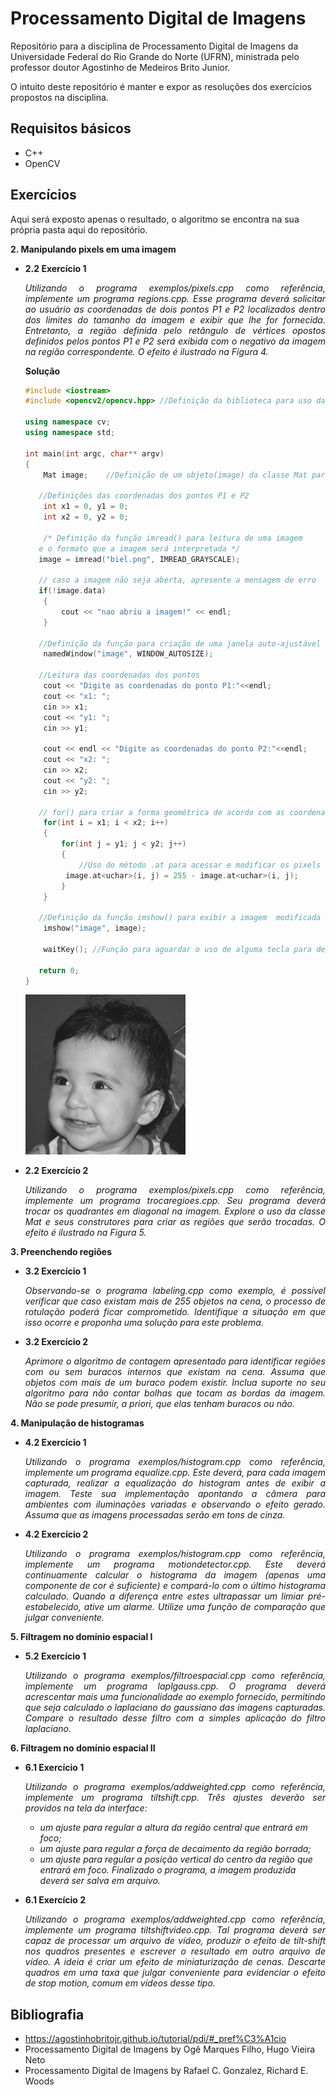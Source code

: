 # Processamento Digital de Imagens
Repositório para a disciplina de Processamento Digital de Imagens da Universidade Federal do Rio Grande do Norte (UFRN), ministrada pelo professor doutor Agostinho de Medeiros Brito Junior.

O intuito deste repositório é manter e expor as resoluções dos exercícios propostos na disciplina.

## Requisitos básicos
* C++ 
* OpenCV

## Exercícios
Aqui será exposto apenas o resultado, o algoritmo se encontra na sua própria pasta aqui do repositório.

**2. Manipulando pixels em uma imagem**
   - **2.2 Exercício 1** 
      <p align="justify"><i>Utilizando o programa exemplos/pixels.cpp como referência, implemente um programa regions.cpp. Esse programa deverá solicitar ao usuário as coordenadas de dois pontos P1 e P2 localizados dentro dos limites do tamanho da imagem e exibir que lhe for fornecida. Entretanto, a região definida pelo retângulo de vértices opostos definidos pelos pontos P1 e P2 será exibida com o negativo da imagem na região correspondente. O efeito é ilustrado na Figura 4.</i></p>
        
      **Solução**
      
      ```cpp
      #include <iostream>
      #include <opencv2/opencv.hpp>	//Definição da biblioteca para uso das funcionalidades

      using namespace cv;
      using namespace std;

      int main(int argc, char** argv)
      {
          Mat image;	//Definição de um objeto(image) da classe Mat para armazenamento da imagem

         //Definições das coordenadas dos pontos P1 e P2
          int x1 = 0, y1 = 0;
          int x2 = 0, y2 = 0;

          /* Definição da função imread() para leitura de uma imagem 
         e o formato que a imagem será interpretada */
         image = imread("biel.png", IMREAD_GRAYSCALE);	

         // caso a imagem não seja aberta, apresente a mensagem de erro
         if(!image.data)
          {
              cout << "nao abriu a imagem!" << endl;
          }

         //Definição da função para criação de uma janela auto-ajustável
          namedWindow("image", WINDOW_AUTOSIZE);

         //Leitura das coordenadas dos pontos
          cout << "Digite as coordenadas do ponto P1:"<<endl;
          cout << "x1: ";
          cin >> x1;
          cout << "y1: ";
          cin >> y1;

          cout << endl << "Digite as coordenadas do ponto P2:"<<endl;
          cout << "x2: ";
          cin >> x2;
          cout << "y2: ";
          cin >> y2;

         // for() para criar a forma geométrica de acordo com as coordenadas de P1 e P2
          for(int i = x1; i < x2; i++)
          {
              for(int j = y1; j < y2; j++)
              {
                  //Uso do método .at para acessar e modificar os pixels dessa região
               image.at<uchar>(i, j) = 255 - image.at<uchar>(i, j);
              }
          }

         //Definição da função imshow() para exibir a imagem  modificada
          imshow("image", image);

          waitKey(); //Função para aguardar o uso de alguma tecla para depois encerrar o programa

         return 0;
      }

      ```
      
      ![figura 4](https://github.com/JadersonOliveira/Processamento-Digital-de-Imagens/blob/main/2.2%20Exercicio%201/biel.png)
   
   - **2.2 Exercício 2**
      <p align="justify"><i>Utilizando o programa exemplos/pixels.cpp como referência, implemente um programa trocaregioes.cpp. Seu programa deverá trocar os quadrantes em diagonal na imagem. Explore o uso da classe Mat e seus construtores para criar as regiões que serão trocadas. O efeito é ilustrado na Figura 5.</i></p>

**3. Preenchendo regiões**
   - **3.2 Exercício 1**
      <p align="justify"><i>Observando-se o programa labeling.cpp como exemplo, é possível verificar que caso existam mais de 255 objetos na cena, o processo de rotulação poderá ficar comprometido. Identifique a situação em que isso ocorre e proponha uma solução para este problema.</i></p>
      
   - **3.2 Exercício 2**
      <p align="justify"><i>Aprimore o algoritmo de contagem apresentado para identificar regiões com ou sem buracos internos que existam na cena. Assuma que objetos com mais de um buraco podem existir. Inclua suporte no seu algoritmo para não contar bolhas que tocam as bordas da imagem. Não se pode presumir, a priori, que elas tenham buracos ou não.</i></p>
      
**4. Manipulação de histogramas** 
   - **4.2 Exercício 1**
      <p align="justify"><i>Utilizando o programa exemplos/histogram.cpp como referência, implemente um programa equalize.cpp. Este deverá, para cada imagem capturada, realizar a equalização do histogram antes de exibir a imagem. Teste sua implementação apontando a câmera para ambientes com iluminações variadas e observando o efeito gerado. Assuma que as imagens processadas serão em tons de cinza.</i></p>
      
   - **4.2 Exercício 2**
      <p align="justify"><i>Utilizando o programa exemplos/histogram.cpp como referência, implemente um programa motiondetector.cpp. Este deverá continuamente calcular o histograma da imagem (apenas uma componente de cor é suficiente) e compará-lo com o último histograma calculado. Quando a diferença entre estes ultrapassar um limiar pré-estabelecido, ative um alarme. Utilize uma função de comparação que julgar conveniente.</i></p>
      
**5. Filtragem no domínio espacial I**
   - **5.2 Exercício 1**
      <p align="justify"><i>Utilizando o programa exemplos/filtroespacial.cpp como referência, implemente um programa laplgauss.cpp. O programa deverá acrescentar mais uma funcionalidade ao exemplo fornecido, permitindo que seja calculado o laplaciano do gaussiano das imagens capturadas. Compare o resultado desse filtro com a simples aplicação do filtro laplaciano.</i></p>
      
**6. Filtragem no domínio espacial II**
   - **6.1 Exercício 1**
      <p align="justify"><i>Utilizando o programa exemplos/addweighted.cpp como referência, implemente um programa tiltshift.cpp. Três ajustes deverão ser providos na tela da interface:</br>
         <ul>
            <li>um ajuste para regular a altura da região central que entrará em foco;</li>
            <li>um ajuste para regular a força de decaimento da região borrada;</li>
            <li>um ajuste para regular a posição vertical do centro da região que entrará em foco. Finalizado o programa, a imagem produzida deverá ser salva em arquivo.</li>
         </ul>
      </i></p>
      
   - **6.1 Exercício 2**
      <p align="justify"><i>Utilizando o programa exemplos/addweighted.cpp como referência, implemente um programa tiltshiftvideo.cpp. Tal programa deverá ser capaz de processar um arquivo de vídeo, produzir o efeito de tilt-shift nos quadros presentes e escrever o resultado em outro arquivo de vídeo. A ideia é criar um efeito de miniaturização de cenas. Descarte quadros em uma taxa que julgar conveniente para evidenciar o efeito de stop motion, comum em vídeos desse tipo.</i></p>

## Bibliografia 
* https://agostinhobritojr.github.io/tutorial/pdi/#_pref%C3%A1cio
* Processamento Digital de Imagens by Ogê Marques Filho, Hugo Vieira Neto
* Processamento Digital de Imagens by Rafael C. Gonzalez, Richard E. Woods



